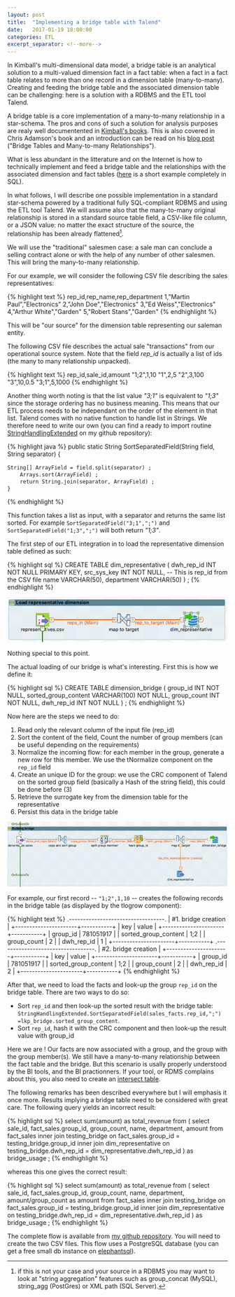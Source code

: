 ```yaml
---
layout: post
title:  "Implementing a bridge table with Talend"
date:   2017-01-19 18:00:00
categories: ETL
excerpt_separator: <!--more-->
---
```


In Kimball's multi-dimensional data model, a bridge table is an analytical solution to a multi-valued dimension fact in a fact table: when a fact in a fact table relates to more than one record in a dimension table (many-to-many). Creating and feeding the bridge table and the associated dimension table can be challenging: here is a solution with a RDBMS and the ETL tool Talend.

<!--more-->

A bridge table is a core implementation of a many-to-many relationship in a star-schema. The pros and cons of such a solution
for analysis purposes are realy well documentented in [Kimball's books](http://www.kimballgroup.com/data-warehouse-business-intelligence-resources/books/). This is also covered in Chris Adamson's book and an introduction 
can be read on his [blog post](http://blog.chrisadamson.com/2011/04/bridge-tables-and-many-to-many.html) ("Bridge Tables and Many-to-many Relationships").

What is less abundant in the litterature and on the Internet is how to technically implement and feed a bridge table and the relationships
with the associated dimension and fact tables ([here](http://www.kimballgroup.com/2012/02/design-tip-142-building-bridges/) is a short example completely in SQL).

In what follows, I will describe one possible implementation in a standard star-schema powered by a traditional fully SQL-compliant RDBMS and using the ETL tool Talend. We will assume also that the many-to-many original relationship is stored in a standard source table field, a CSV-like file column, or a JSON value: no matter the exact structure of the source, the relationship has been already flattened[^1].

We will use the "traditional" salesmen case: a sale man can conclude a selling contract alone or with the help of any number of other salesmen. This will bring the many-to-many relationship.

For our example, we will consider the following CSV file describing the sales representatives:

{% highlight text %}
rep_id,rep_name,rep_department
1,"Martin Paul","Electronics"
2,"John Doe","Electronics"
3,"Ed Weiss","Electronics"
4,"Arthur White","Garden"
5,"Robert Stans","Garden"
{% endhighlight %}

This will be "our source" for the dimension table representing our saleman entity.

The following CSV file describes the actual sale "transactions" from our operational source system. Note that the field _rep_id_
is actually a list of ids (the many to many relationship unpacked).

{% highlight text %}
rep_id,sale_id,amount
"1;2",1,10
"1",2,5
"2",3,100
"3",10,0.5
"3;1",5,1000
{% endhighlight %}

Another thing worth noting is that the list value _"3;1"_ is equivalent to _"1;3"_ since the storage ordering has no business meaning. This means that our ETL process needs to be independant on the order of the element in that list. Talend comes with no native function to handle list in Strings. We therefore need to write our own (you can find a ready to import routine [StringHandlingExtended](https://github.com/ebrard/talend-routine/blob/master/StringHandlingExtended.java) on my github repository):

{% highlight java %}
    public static String SortSeparatedField(String field, String separator) {
    	  
  	String[] ArrayField = field.split(separator) ;
      	Arrays.sort(ArrayField) ;
      	return String.join(separator, ArrayField) ; 
    }
{% endhighlight %}

This function takes a list as input, with a separator and returns the same list sorted. For example `SortSeparatedField("3;1",";")` and `SortSeparatedField("1;3",";")` will both return _"1;3"_.

The first step of our ETL integration in to load the representative dimension table defined as such:

{% highlight sql %}
CREATE TABLE dim_representative (
	dwh_rep_id INT NOT NULL PRIMARY KEY,
	src_sys_key INT NOT NULL, -- This is rep_id from the CSV file
	name VARCHAR(50),
	department VARCHAR(50)
) ;
{% endhighlight %}

![Jobs with linear dependencies](/images/bridge-table/load_dim.png)

Nothing special to this point.

The actual loading of our bridge is what's interesting. First this is how we define it:

{% highlight sql %}
CREATE TABLE dimension_bridge (
	group_id INT NOT NULL,
	sorted_group_content VARCHAR(100) NOT NULL,
	group_count INT NOT NULL,
	dwh_rep_id INT NOT NULL
) ;
{% endhighlight %}

Now here are the steps we need to do:

1. Read only the relevant column of the input file (rep_id)
2. Sort the content of the field, Count the number of group members (can be useful depending on the requirements)
3. Normalize the incoming flow: for each member in the group, generate a new row for this member. We use the tNormalize component on the `rep_id` field
4. Create an unique ID for the group: we use the CRC component of Talend on the sorted group field (basically a Hash of the string field), this could be done before (3)
5. Retrieve the surrogate key from the dimension table for the representative
6. Persist this data in the bridge table

![Jobs with linear dependencies](/images/bridge-table/load_bridge.png)

For example, our first record -- `"1;2",1,10` -- creates the following records in the bridge table (as displayed by the tlogrow component):

{% highlight text %}
.----------------------------------.
|       #1. bridge creation        |
+----------------------+-----------+
| key                  | value     |
+----------------------+-----------+
| group_id             | 781051917 |
| sorted_group_content | 1;2       |
| group_count          | 2         |
| dwh_rep_id           | 1         |
+----------------------+-----------+
.----------------------------------.
|       #2. bridge creation        |
+----------------------+-----------+
| key                  | value     |
+----------------------+-----------+
| group_id             | 781051917 |
| sorted_group_content | 1;2       |
| group_count          | 2         |
| dwh_rep_id           | 2         |
+----------------------+-----------+
{% endhighlight %}

After that, we need to load the facts and look-up the group `rep_id` on the bridge table. There are two ways to do so:

- Sort `rep_id` and then look-up the sorted result with the bridge table: `StringHandlingExtended.SortSeparatedField(sales_facts.rep_id,";")
=lkp_bridge.sorted_group_content`. 
- Sort `rep_id`, hash it with the CRC component and then look-up the result value with group_id

Here we are ! Our facts are now associated with a group, and the group with the group member(s). We still have a many-to-many relationship between the fact table and the bridge. But this scenario is usally properly understood by the BI tools, and the BI practionners. If your tool, or RDMS complains about this, you also need to create an [intersect table](http://blog.chrisadamson.com/2011/04/bridge-tables-and-many-to-many.html).

The following remarks has been described everywhere but I will emphasis it once more. Results implying a bridge table need to be considered with great care. The following query yields an incorrect result:

{% highlight sql %}
select
 sum(amount) as total_revenue
from (
select
  sale_id,
  fact_sales.group_id,
  group_count,
  name,
  department,
  amount
from fact_sales 
inner join testing_bridge 
	on fact_sales.group_id = testing_bridge.group_id
inner join dim_representative 
	on testing_bridge.dwh_rep_id = dim_representative.dwh_rep_id 
) as bridge_usage ;
{% endhighlight %}

whereas this one gives the correct result:

{% highlight sql %}
select
 sum(amount) as total_revenue
from (
select
  sale_id,
  fact_sales.group_id,
  group_count,
  name,
  department,
  amount/group_count as amount
from fact_sales 
inner join testing_bridge 
	on fact_sales.group_id = testing_bridge.group_id
inner join dim_representative 
	on testing_bridge.dwh_rep_id = dim_representative.dwh_rep_id 
) as bridge_usage ;
{% endhighlight %}

The complete flow is available from [my github repository](https://github.com/ebrard/talend-examples/tree/master/bridge). You will need to create the two CSV files. This flow uses a PostgreSQL database (you can get a free small db instance on [elephantsql](https://www.elephantsql.com/)).

[^1]: if this is not your case and your source in a RDBMS you may want to look at "string aggregation" features such as group_concat (MySQL), string_agg (PostGres) or XML path (SQL Server).
